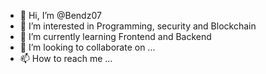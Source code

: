 - 👋 Hi, I’m @Bendz07
- 👀 I’m interested in Programming, security and Blockchain
- 🌱 I’m currently learning Frontend and Backend
- 💞️ I’m looking to collaborate on ...
- 📫 How to reach me ...

<!---
Bendz07/Bendz07 is a ✨ special ✨ repository because its `README.md` (this file) appears on your GitHub profile.
You can click the Preview link to take a look at your changes.
--->
